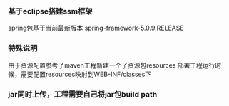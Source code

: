 ### 基于eclipse搭建ssm框架

spring包基于当前最新版本 spring-framework-5.0.9.RELEASE

### 特殊说明
由于资源配置参考了maven工程新建一个了资源包resources
部署工程运行时候，需要配置resources映射到WEB-INF/classes下

### jar同时上传，工程需要自己将jar包build path